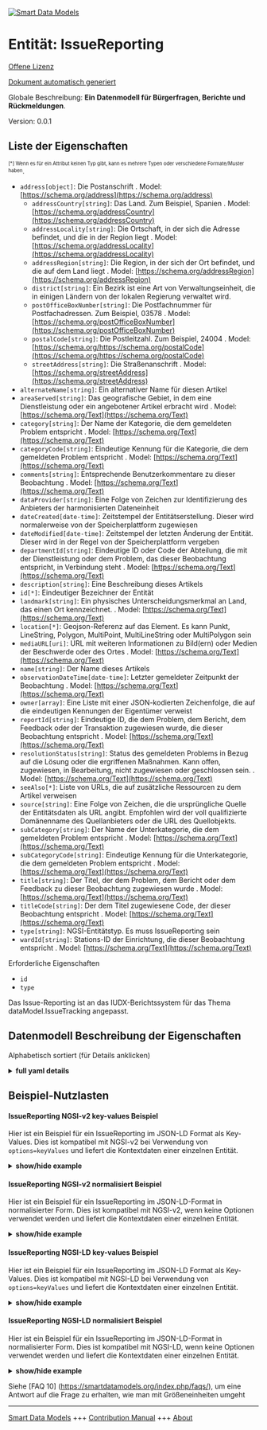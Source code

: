 <!-- 10-Header -->    
[![Smart Data Models](https://smartdatamodels.org/wp-content/uploads/2022/01/SmartDataModels_logo.png "Logo")](https://smartdatamodels.org)    
Entität: IssueReporting    
=======================<!-- /10-Header -->    
<!-- 15-License -->    
[Offene Lizenz](https://github.com/smart-data-models//dataModel.IssueTracking/blob/master/IssueReporting/LICENSE.md)    
[Dokument automatisch generiert](https://docs.google.com/presentation/d/e/2PACX-1vTs-Ng5dIAwkg91oTTUdt8ua7woBXhPnwavZ0FxgR8BsAI_Ek3C5q97Nd94HS8KhP-r_quD4H0fgyt3/pub?start=false&loop=false&delayms=3000#slide=id.gb715ace035_0_60)    
<!-- /15-License -->    
<!-- 20-Description -->    
Globale Beschreibung: **Ein Datenmodell für Bürgerfragen, Berichte und Rückmeldungen**.    
Version: 0.0.1    
<!-- /20-Description -->    
<!-- 30-PropertiesList -->    
## Liste der Eigenschaften    
<sup><sub>[*] Wenn es für ein Attribut keinen Typ gibt, kann es mehrere Typen oder verschiedene Formate/Muster haben</sub></sup>.    
- `address[object]`: Die Postanschrift  . Model: [https://schema.org/address](https://schema.org/address)	- `addressCountry[string]`: Das Land. Zum Beispiel, Spanien  . Model: [https://schema.org/addressCountry](https://schema.org/addressCountry)    
	- `addressLocality[string]`: Die Ortschaft, in der sich die Adresse befindet, und die in der Region liegt  . Model: [https://schema.org/addressLocality](https://schema.org/addressLocality)    
	- `addressRegion[string]`: Die Region, in der sich der Ort befindet, und die auf dem Land liegt  . Model: [https://schema.org/addressRegion](https://schema.org/addressRegion)    
	- `district[string]`: Ein Bezirk ist eine Art von Verwaltungseinheit, die in einigen Ländern von der lokalen Regierung verwaltet wird.      
	- `postOfficeBoxNumber[string]`: Die Postfachnummer für Postfachadressen. Zum Beispiel, 03578  . Model: [https://schema.org/postOfficeBoxNumber](https://schema.org/postOfficeBoxNumber)    
	- `postalCode[string]`: Die Postleitzahl. Zum Beispiel, 24004  . Model: [https://schema.org/https://schema.org/postalCode](https://schema.org/https://schema.org/postalCode)    
	- `streetAddress[string]`: Die Straßenanschrift  . Model: [https://schema.org/streetAddress](https://schema.org/streetAddress)    
- `alternateName[string]`: Ein alternativer Name für diesen Artikel  - `areaServed[string]`: Das geografische Gebiet, in dem eine Dienstleistung oder ein angebotener Artikel erbracht wird  . Model: [https://schema.org/Text](https://schema.org/Text)- `category[string]`: Der Name der Kategorie, die dem gemeldeten Problem entspricht  . Model: [https://schema.org/Text](https://schema.org/Text)- `categoryCode[string]`: Eindeutige Kennung für die Kategorie, die dem gemeldeten Problem entspricht  . Model: [https://schema.org/Text](https://schema.org/Text)- `comments[string]`: Entsprechende Benutzerkommentare zu dieser Beobachtung  . Model: [https://schema.org/Text](https://schema.org/Text)- `dataProvider[string]`: Eine Folge von Zeichen zur Identifizierung des Anbieters der harmonisierten Dateneinheit  - `dateCreated[date-time]`: Zeitstempel der Entitätserstellung. Dieser wird normalerweise von der Speicherplattform zugewiesen  - `dateModified[date-time]`: Zeitstempel der letzten Änderung der Entität. Dieser wird in der Regel von der Speicherplattform vergeben  - `departmentId[string]`: Eindeutige ID oder Code der Abteilung, die mit der Dienstleistung oder dem Problem, das dieser Beobachtung entspricht, in Verbindung steht  . Model: [https://schema.org/Text](https://schema.org/Text)- `description[string]`: Eine Beschreibung dieses Artikels  - `id[*]`: Eindeutiger Bezeichner der Entität  - `landmark[string]`: Ein physisches Unterscheidungsmerkmal an Land, das einen Ort kennzeichnet.  . Model: [https://schema.org/Text](https://schema.org/Text)- `location[*]`: Geojson-Referenz auf das Element. Es kann Punkt, LineString, Polygon, MultiPoint, MultiLineString oder MultiPolygon sein  - `mediaURL[uri]`: URL mit weiteren Informationen zu Bild(ern) oder Medien der Beschwerde oder des Ortes  . Model: [https://schema.org/Text](https://schema.org/Text)- `name[string]`: Der Name dieses Artikels  - `observationDateTime[date-time]`: Letzter gemeldeter Zeitpunkt der Beobachtung  . Model: [https://schema.org/Text](https://schema.org/Text)- `owner[array]`: Eine Liste mit einer JSON-kodierten Zeichenfolge, die auf die eindeutigen Kennungen der Eigentümer verweist  - `reportId[string]`: Eindeutige ID, die dem Problem, dem Bericht, dem Feedback oder der Transaktion zugewiesen wurde, die dieser Beobachtung entspricht  . Model: [https://schema.org/Text](https://schema.org/Text)- `resolutionStatus[string]`: Status des gemeldeten Problems in Bezug auf die Lösung oder die ergriffenen Maßnahmen. Kann offen, zugewiesen, in Bearbeitung, nicht zugewiesen oder geschlossen sein.  . Model: [https://schema.org/Text](https://schema.org/Text)- `seeAlso[*]`: Liste von URLs, die auf zusätzliche Ressourcen zu dem Artikel verweisen  - `source[string]`: Eine Folge von Zeichen, die die ursprüngliche Quelle der Entitätsdaten als URL angibt. Empfohlen wird der voll qualifizierte Domänenname des Quellanbieters oder die URL des Quellobjekts.  - `subCategory[string]`: Der Name der Unterkategorie, die dem gemeldeten Problem entspricht  . Model: [https://schema.org/Text](https://schema.org/Text)- `subCategoryCode[string]`: Eindeutige Kennung für die Unterkategorie, die dem gemeldeten Problem entspricht  . Model: [https://schema.org/Text](https://schema.org/Text)- `title[string]`: Der Titel, der dem Problem, dem Bericht oder dem Feedback zu dieser Beobachtung zugewiesen wurde  . Model: [https://schema.org/Text](https://schema.org/Text)- `titleCode[string]`: Der dem Titel zugewiesene Code, der dieser Beobachtung entspricht  . Model: [https://schema.org/Text](https://schema.org/Text)- `type[string]`: NGSI-Entitätstyp. Es muss IssueReporting sein  - `wardId[string]`: Stations-ID der Einrichtung, die dieser Beobachtung entspricht  . Model: [https://schema.org/Text](https://schema.org/Text)<!-- /30-PropertiesList -->    
<!-- 35-RequiredProperties -->    
Erforderliche Eigenschaften    
- `id`  - `type`  <!-- /35-RequiredProperties -->    
<!-- 40-RequiredProperties -->    
Das Issue-Reporting ist an das IUDX-Berichtssystem für das Thema dataModel.IssueTracking angepasst.    
<!-- /40-RequiredProperties -->    
<!-- 50-DataModelHeader -->    
## Datenmodell Beschreibung der Eigenschaften    
Alphabetisch sortiert (für Details anklicken)    
<!-- /50-DataModelHeader -->    
<!-- 60-ModelYaml -->    
<details><summary><strong>full yaml details</strong></summary>      
```yaml    
IssueReporting:      
  description: 'A Data Model for citizen issues, reports and feedbacks.'      
  properties:      
    address:      
      description: The mailing address      
      properties:      
        addressCountry:      
          description: 'The country. For example, Spain'      
          type: string      
          x-ngsi:      
            model: https://schema.org/addressCountry      
            type: Property      
        addressLocality:      
          description: 'The locality in which the street address is, and which is in the region'      
          type: string      
          x-ngsi:      
            model: https://schema.org/addressLocality      
            type: Property      
        addressRegion:      
          description: 'The region in which the locality is, and which is in the country'      
          type: string      
          x-ngsi:      
            model: https://schema.org/addressRegion      
            type: Property      
        district:      
          description: 'A district is a type of administrative division that, in some countries, is managed by the local government'      
          type: string      
          x-ngsi:      
            type: Property      
        postOfficeBoxNumber:      
          description: 'The post office box number for PO box addresses. For example, 03578'      
          type: string      
          x-ngsi:      
            model: https://schema.org/postOfficeBoxNumber      
            type: Property      
        postalCode:      
          description: 'The postal code. For example, 24004'      
          type: string      
          x-ngsi:      
            model: https://schema.org/https://schema.org/postalCode      
            type: Property      
        streetAddress:      
          description: The street address      
          type: string      
          x-ngsi:      
            model: https://schema.org/streetAddress      
            type: Property      
        streetNr:      
          description: Number identifying a specific property on a public street      
          type: string      
          x-ngsi:      
            type: Property      
      type: object      
      x-ngsi:      
        model: https://schema.org/address      
        type: Property      
    alternateName:      
      description: An alternative name for this item      
      type: string      
      x-ngsi:      
        type: Property      
    areaServed:      
      description: The geographic area where a service or offered item is provided      
      type: string      
      x-ngsi:      
        model: https://schema.org/Text      
        type: Property      
    category:      
      description: The category name corresponding to the issue that has been reported      
      type: string      
      x-ngsi:      
        model: https://schema.org/Text      
        type: Property      
    categoryCode:      
      description: Unique identifier for the category corresponding to the issue reported      
      type: string      
      x-ngsi:      
        model: https://schema.org/Text      
        type: Property      
    comments:      
      description: User comments corresponding to this observation      
      type: string      
      x-ngsi:      
        model: https://schema.org/Text      
        type: Property      
    dataProvider:      
      description: A sequence of characters identifying the provider of the harmonised data entity      
      type: string      
      x-ngsi:      
        type: Property      
    dateCreated:      
      description: Entity creation timestamp. This will usually be allocated by the storage platform      
      format: date-time      
      type: string      
      x-ngsi:      
        type: Property      
    dateModified:      
      description: Timestamp of the last modification of the entity. This will usually be allocated by the storage platform      
      format: date-time      
      type: string      
      x-ngsi:      
        type: Property      
    departmentId:      
      description: Unique ID or code associated with the department which is associated with the service or the issue corresponding to this observation      
      type: string      
      x-ngsi:      
        model: https://schema.org/Text      
        type: Property      
    description:      
      description: A description of this item      
      type: string      
      x-ngsi:      
        type: Property      
    id:      
      anyOf:      
        - description: Identifier format of any NGSI entity      
          maxLength: 256      
          minLength: 1      
          pattern: ^[\w\-\.\{\}\$\+\*\[\]`|~^@!,:\\]+$      
          type: string      
          x-ngsi:      
            type: Property      
        - description: Identifier format of any NGSI entity      
          format: uri      
          type: string      
          x-ngsi:      
            type: Property      
      description: Unique identifier of the entity      
      x-ngsi:      
        type: Property      
    landmark:      
      description: A physical distinguishing feature on land that marks a locality or a place      
      type: string      
      x-ngsi:      
        model: https://schema.org/Text      
        type: Property      
    location:      
      description: 'Geojson reference to the item. It can be Point, LineString, Polygon, MultiPoint, MultiLineString or MultiPolygon'      
      oneOf:      
        - description: Geojson reference to the item. Point      
          properties:      
            bbox:      
              items:      
                type: number      
              minItems: 4      
              type: array      
            coordinates:      
              items:      
                type: number      
              minItems: 2      
              type: array      
            type:      
              enum:      
                - Point      
              type: string      
          required:      
            - type      
            - coordinates      
          title: GeoJSON Point      
          type: object      
          x-ngsi:      
            type: GeoProperty      
        - description: Geojson reference to the item. LineString      
          properties:      
            bbox:      
              items:      
                type: number      
              minItems: 4      
              type: array      
            coordinates:      
              items:      
                items:      
                  type: number      
                minItems: 2      
                type: array      
              minItems: 2      
              type: array      
            type:      
              enum:      
                - LineString      
              type: string      
          required:      
            - type      
            - coordinates      
          title: GeoJSON LineString      
          type: object      
          x-ngsi:      
            type: GeoProperty      
        - description: Geojson reference to the item. Polygon      
          properties:      
            bbox:      
              items:      
                type: number      
              minItems: 4      
              type: array      
            coordinates:      
              items:      
                items:      
                  items:      
                    type: number      
                  minItems: 2      
                  type: array      
                minItems: 4      
                type: array      
              type: array      
            type:      
              enum:      
                - Polygon      
              type: string      
          required:      
            - type      
            - coordinates      
          title: GeoJSON Polygon      
          type: object      
          x-ngsi:      
            type: GeoProperty      
        - description: Geojson reference to the item. MultiPoint      
          properties:      
            bbox:      
              items:      
                type: number      
              minItems: 4      
              type: array      
            coordinates:      
              items:      
                items:      
                  type: number      
                minItems: 2      
                type: array      
              type: array      
            type:      
              enum:      
                - MultiPoint      
              type: string      
          required:      
            - type      
            - coordinates      
          title: GeoJSON MultiPoint      
          type: object      
          x-ngsi:      
            type: GeoProperty      
        - description: Geojson reference to the item. MultiLineString      
          properties:      
            bbox:      
              items:      
                type: number      
              minItems: 4      
              type: array      
            coordinates:      
              items:      
                items:      
                  items:      
                    type: number      
                  minItems: 2      
                  type: array      
                minItems: 2      
                type: array      
              type: array      
            type:      
              enum:      
                - MultiLineString      
              type: string      
          required:      
            - type      
            - coordinates      
          title: GeoJSON MultiLineString      
          type: object      
          x-ngsi:      
            type: GeoProperty      
        - description: Geojson reference to the item. MultiLineString      
          properties:      
            bbox:      
              items:      
                type: number      
              minItems: 4      
              type: array      
            coordinates:      
              items:      
                items:      
                  items:      
                    items:      
                      type: number      
                    minItems: 2      
                    type: array      
                  minItems: 4      
                  type: array      
                type: array      
              type: array      
            type:      
              enum:      
                - MultiPolygon      
              type: string      
          required:      
            - type      
            - coordinates      
          title: GeoJSON MultiPolygon      
          type: object      
          x-ngsi:      
            type: GeoProperty      
      x-ngsi:      
        type: GeoProperty      
    mediaURL:      
      description: URL providing further information of any image(s) or media of the complaint or place      
      format: uri      
      type: string      
      x-ngsi:      
        model: https://schema.org/Text      
        type: Property      
    name:      
      description: The name of this item      
      type: string      
      x-ngsi:      
        type: Property      
    observationDateTime:      
      description: Last reported time of observation      
      format: date-time      
      type: string      
      x-ngsi:      
        model: https://schema.org/Text      
        type: Property      
    owner:      
      description: A List containing a JSON encoded sequence of characters referencing the unique Ids of the owner(s)      
      items:      
        anyOf:      
          - description: Identifier format of any NGSI entity      
            maxLength: 256      
            minLength: 1      
            pattern: ^[\w\-\.\{\}\$\+\*\[\]`|~^@!,:\\]+$      
            type: string      
            x-ngsi:      
              type: Property      
          - description: Identifier format of any NGSI entity      
            format: uri      
            type: string      
            x-ngsi:      
              type: Property      
        description: Unique identifier of the entity      
        x-ngsi:      
          type: Property      
      type: array      
      x-ngsi:      
        type: Property      
    reportId:      
      description: Unique ID assigned for the issue or report or feedback or transaction corresponding to this observation      
      type: string      
      x-ngsi:      
        model: https://schema.org/Text      
        type: Property      
    resolutionStatus:      
      description: 'Status of the issue that was reported in terms of resolution or the actions taken on it. Could be Open, Assigned, InProgress, Unassigned, Closed'      
      enum:      
        - Assigned      
        - Closed.      
        - InProgress      
        - Open      
        - Unassigned      
      type: string      
      x-ngsi:      
        model: https://schema.org/Text      
        type: Property      
    seeAlso:      
      description: list of uri pointing to additional resources about the item      
      oneOf:      
        - items:      
            format: uri      
            type: string      
          minItems: 1      
          type: array      
        - format: uri      
          type: string      
      x-ngsi:      
        type: Property      
    source:      
      description: 'A sequence of characters giving the original source of the entity data as a URL. Recommended to be the fully qualified domain name of the source provider, or the URL to the source object'      
      type: string      
      x-ngsi:      
        type: Property      
    subCategory:      
      description: The sub-category name corresponding to the issue that has been reported      
      type: string      
      x-ngsi:      
        model: https://schema.org/Text      
        type: Property      
    subCategoryCode:      
      description: Unique identifier for the sub-category corresponding to the issue reported      
      type: string      
      x-ngsi:      
        model: https://schema.org/Text      
        type: Property      
    title:      
      description: 'The title assigned to the issue, report or feedback corresponding to this observation'      
      type: string      
      x-ngsi:      
        model: https://schema.org/Text      
        type: Property      
    titleCode:      
      description: The code assigned to the title corresponding to this observation      
      type: string      
      x-ngsi:      
        model: https://schema.org/Text      
        type: Property      
    type:      
      description: NGSI entity type. It has to be IssueReporting      
      enum:      
        - IssueReporting      
      type: string      
      x-ngsi:      
        type: Property      
    wardId:      
      description: Ward ID of the entity corresponding to this observation      
      type: string      
      x-ngsi:      
        model: https://schema.org/Text      
        type: Property      
  required:      
    - id      
    - type      
  type: object      
  x-derived-from: ""      
  x-disclaimer: 'Redistribution and use in source and binary forms, with or without modification, are permitted  provided that the license conditions are met. Copyleft (c) 2022 Contributors to Smart Data Models Program'      
  x-license-url: https://github.com/smart-data-models/dataModel.IssueTracking/blob/master/IssueReporting/LICENSE.md      
  x-model-schema: https://smart-data-models.github.io/dataModel.IssueTracking/IssueReporting/schema.json      
  x-model-tags: ""      
  x-version: 0.0.1      
```    
</details>      
<!-- /60-ModelYaml -->    
<!-- 70-MiddleNotes -->    
<!-- /70-MiddleNotes -->    
<!-- 80-Examples -->    
## Beispiel-Nutzlasten    
#### IssueReporting NGSI-v2 key-values Beispiel    
Hier ist ein Beispiel für ein IssueReporting im JSON-LD Format als Key-Values. Dies ist kompatibel mit NGSI-v2 bei Verwendung von `options=keyValues` und liefert die Kontextdaten einer einzelnen Entität.    
<details><summary><strong>show/hide example</strong></summary>      
```json  
{  
  "id": "urn:ngsi-ld:xYBR:0102",  
  "type": "IssueReporting",  
  "comments": "Road not in proper condition",  
  "wardId": "4",  
  "departmentId": "12",  
  "title": "Road maintenance",  
  "subCategoryCode": "RM",  
  "titleCode": "RDM",  
  "subCategory": "Road Repair",  
  "reportId": "21645",  
  "categoryCode": "112",  
  "category": "Maintenance",  
  "landmark": "Near St.Andrews Church",  
  "observationDateTime": "2021-03-11T15:51:02+05:30",  
  "mediaURL": "https://imgur.com",  
  "resolutionStatus": "Assigned"  
}  
```  
</details>    
#### IssueReporting NGSI-v2 normalisiert Beispiel    
Hier ist ein Beispiel für ein IssueReporting im JSON-LD-Format in normalisierter Form. Dies ist kompatibel mit NGSI-v2, wenn keine Optionen verwendet werden und liefert die Kontextdaten einer einzelnen Entität.    
<details><summary><strong>show/hide example</strong></summary>      
```json  
{  
  "id": "urn:ngsi-ld:xYBR:0102",  
  "type": "IssueReporting",  
  "comments": {  
    "type": "Text",  
    "value": "Road not in proper condition"  
  },  
  "wardId": {  
    "type": "Text",  
    "value": "4"  
  },  
  "departmentId": {  
    "type": "Text",  
    "value": "12"  
  },  
  "title": {  
    "type": "Text",  
    "value": "Road maintenance"  
  },  
  "subCategoryCode": {  
    "type": "Text",  
    "value": "RM"  
  },  
  "titleCode": {  
    "type": "Text",  
    "value": "RDM"  
  },  
  "subCategory": {  
    "type": "Text",  
    "value": "Road Repair"  
  },  
  "reportId": {  
    "type": "Text",  
    "value": "21645"  
  },  
  "categoryCode": {  
    "type": "Text",  
    "value": "112"  
  },  
  "category": {  
    "type": "Text",  
    "value": "Maintenance"  
  },  
  "landmark": {  
    "type": "Text",  
    "value": "Near St.Andrews Church"  
  },  
  "observationDateTime": {  
    "type": "DateTime",  
    "value": "2021-03-11T15:51:02+05:30"  
  },  
  "mediaURL": {  
    "type": "Text",  
    "value": "https://imgur.com"  
  },  
  "resolutionStatus": {  
    "type": "Text",  
    "value": "Assigned"  
  }  
}  
```  
</details>    
#### IssueReporting NGSI-LD key-values Beispiel    
Hier ist ein Beispiel für ein IssueReporting im JSON-LD Format als Key-Values. Dies ist kompatibel mit NGSI-LD bei Verwendung von `options=keyValues` und liefert die Kontextdaten einer einzelnen Entität.    
<details><summary><strong>show/hide example</strong></summary>      
```json  
{  
  "id": "urn:ngsi-ld:xYBR:0102",  
  "type": "IssueReporting",  
  "category": "Maintenance",  
  "categoryCode": "112",  
  "comments": "Road not in proper condition",  
  "departmentId": "12",  
  "landmark": "Near St.Andrews Church",  
  "mediaURL": "https://imgur.com",  
  "observationDateTime": "2021-03-11T15:51:02+05:30",  
  "reportId": "21645",  
  "resolutionStatus": "Assigned",  
  "subCategory": "Road Repair",  
  "subCategoryCode": "RM",  
  "title": "Road maintenance",  
  "titleCode": "RDM",  
  "wardId": "4",  
  "@context": [  
    "https://raw.githubusercontent.com/smart-data-models/dataModel.IssueTracking/master/context.jsonld"  
  ]  
}  
```  
</details>    
#### IssueReporting NGSI-LD normalisiert Beispiel    
Hier ist ein Beispiel für ein IssueReporting im JSON-LD-Format in normalisierter Form. Dies ist kompatibel mit NGSI-LD, wenn keine Optionen verwendet werden und liefert die Kontextdaten einer einzelnen Entität.    
<details><summary><strong>show/hide example</strong></summary>      
```json  
{  
    "id": "urn:ngsi-ld:xYBR:0102",  
    "type": "IssueReporting",  
    "category": {  
        "type": "Property",  
        "value": "Maintenance"  
    },  
    "categoryCode": {  
        "type": "Property",  
        "value": "112"  
    },  
    "comments": {  
        "type": "Property",  
        "value": "Road not in proper condition"  
    },  
    "departmentId": {  
        "type": "Property",  
        "value": "12"  
    },  
    "landmark": {  
        "type": "Property",  
        "value": "Near St.Andrews Church"  
    },  
    "mediaURL": {  
        "type": "Property",  
        "value": "https://imgur.com"  
    },  
    "observationDateTime": {  
        "type": "Property",  
        "value": {  
            "@type": "DateTime",  
            "@value": "2021-03-11T15:51:02+05:30"  
        }  
    },  
    "reportId": {  
        "type": "Property",  
        "value": "21645"  
    },  
    "resolutionStatus": {  
        "type": "Property",  
        "value": "Assigned"  
    },  
    "subCategory": {  
        "type": "Property",  
        "value": "Road Repair"  
    },  
    "subCategoryCode": {  
        "type": "Property",  
        "value": "RM"  
    },  
    "title": {  
        "type": "Property",  
        "value": "Road maintenance"  
    },  
    "titleCode": {  
        "type": "Property",  
        "value": "RDM"  
    },  
    "wardId": {  
        "type": "Property",  
        "value": "4"  
    },  
    "@context": [  
        "https://raw.githubusercontent.com/smart-data-models/dataModel.IssueTracking/master/context.jsonld"  
    ]  
}  
```  
</details><!-- /80-Examples -->    
<!-- 90-FooterNotes -->    
<!-- /90-FooterNotes -->    
<!-- 95-Units -->    
Siehe [FAQ 10] (https://smartdatamodels.org/index.php/faqs/), um eine Antwort auf die Frage zu erhalten, wie man mit Größeneinheiten umgeht    
<!-- /95-Units -->    
<!-- 97-LastFooter -->    
---    
[Smart Data Models](https://smartdatamodels.org) +++ [Contribution Manual](https://bit.ly/contribution_manual) +++ [About](https://bit.ly/Introduction_SDM)<!-- /97-LastFooter -->    
